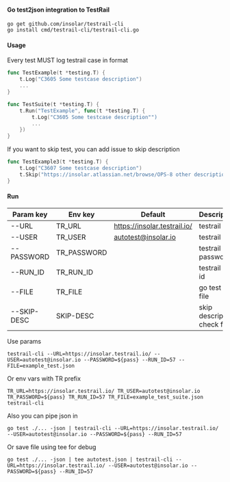 #### Go test2json integration to TestRail

```
go get github.com/insolar/testrail-cli
go install cmd/testrail-cli/testrail-cli.go
```

#### Usage
Every test MUST log testrail case in format
```go
func TestExample(t *testing.T) {
	t.Log("C3605 Some testcase description")
	...
}
```

```go
func TestSuite(t *testing.T) {
	t.Run("TestExample", func(t *testing.T) {
		t.Log("C3605 Some testcase description"")
        ...
	})
}
```

If you want to skip test, you can add issue to skip description
```go
func TestExample3(t *testing.T) {
	t.Log("C3607 Some testcase description")
	t.Skip("https://insolar.atlassian.net/browse/OPS-8 other description")
}
```

#### Run
| Param key     |    Env key    |    Default                   | Description                 |
| ------------- | ------------- | ---------------------------- | --------------------------- |
| --URL         |   TR_URL      | https://insolar.testrail.io/ | testrail url                |
| --USER        |   TR_USER     |   autotest@insolar.io        | testrail user               |
| --PASSWORD    |   TR_PASSWORD |                              | testrail password           |
| --RUN_ID      |   TR_RUN_ID   |                              | testrail run id             |
| --FILE        |   TR_FILE     |                              | go test json file           |
| --SKIP-DESC   |   SKIP-DESC   |                              | skip description check flag |

Use params
```
testrail-cli --URL=https://insolar.testrail.io/ --USER=autotest@insolar.io --PASSWORD=${pass} --RUN_ID=57 --FILE=example_test.json
```
Or env vars with TR prefix
```
TR_URL=https://insolar.testrail.io/ TR_USER=autotest@insolar.io TR_PASSWORD=${pass} TR_RUN_ID=57 TR_FILE=example_test_suite.json testrail-cli
```
Also you can pipe json in
```
go test ./... -json | testrail-cli --URL=https://insolar.testrail.io/ --USER=autotest@insolar.io --PASSWORD=${pass} --RUN_ID=57
```
Or save file using tee for debug
```
go test ./... -json | tee autotest.json | testrail-cli --URL=https://insolar.testrail.io/ --USER=autotest@insolar.io --PASSWORD=${pass} --RUN_ID=57
```
